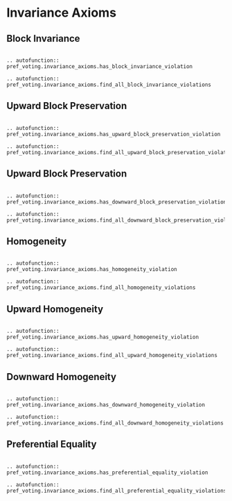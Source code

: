 Invariance Axioms
==========


## Block Invariance

```{eval-rst}

.. autofunction:: pref_voting.invariance_axioms.has_block_invariance_violation

.. autofunction:: pref_voting.invariance_axioms.find_all_block_invariance_violations

```

## Upward Block Preservation

```{eval-rst}

.. autofunction:: pref_voting.invariance_axioms.has_upward_block_preservation_violation

.. autofunction:: pref_voting.invariance_axioms.find_all_upward_block_preservation_violations

```

## Upward Block Preservation

```{eval-rst}

.. autofunction:: pref_voting.invariance_axioms.has_downward_block_preservation_violation

.. autofunction:: pref_voting.invariance_axioms.find_all_downward_block_preservation_violations

```

## Homogeneity

```{eval-rst}

.. autofunction:: pref_voting.invariance_axioms.has_homogeneity_violation

.. autofunction:: pref_voting.invariance_axioms.find_all_homogeneity_violations

```

## Upward Homogeneity

```{eval-rst}

.. autofunction:: pref_voting.invariance_axioms.has_upward_homogeneity_violation

.. autofunction:: pref_voting.invariance_axioms.find_all_upward_homogeneity_violations

```

## Downward Homogeneity

```{eval-rst}

.. autofunction:: pref_voting.invariance_axioms.has_downward_homogeneity_violation

.. autofunction:: pref_voting.invariance_axioms.find_all_downward_homogeneity_violations

```

## Preferential Equality

```{eval-rst}

.. autofunction:: pref_voting.invariance_axioms.has_preferential_equality_violation

.. autofunction:: pref_voting.invariance_axioms.find_all_preferential_equality_violations

```